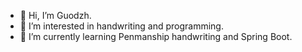 - 👋 Hi, I’m Guodzh.
- 👀 I’m interested in handwriting and programming.
- 🌱 I’m currently learning Penmanship handwriting and Spring Boot.

<!---
guodzh/guodzh is a ✨ special ✨ repository because its `README.md` (this file) appears on your GitHub profile.
You can click the Preview link to take a look at your changes.
--->

